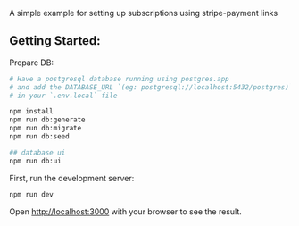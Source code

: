 A simple example for setting up subscriptions using stripe-payment links

## Getting Started:

Prepare DB: 

```bash
# Have a postgresql database running using postgres.app 
# and add the DATABASE_URL `(eg: postgresql://localhost:5432/postgres)`
# in your `.env.local` file

npm install
npm run db:generate
npm run db:migrate
npm run db:seed

## database ui
npm run db:ui
```

First, run the development server:

```bash
npm run dev
```

Open [http://localhost:3000](http://localhost:3000) with your browser to see the result.
